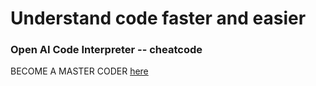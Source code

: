 # Understand code faster and easier
### Open AI Code Interpreter -- cheatcode

BECOME A MASTER CODER [here](http://ai.sallylim.ca/)
